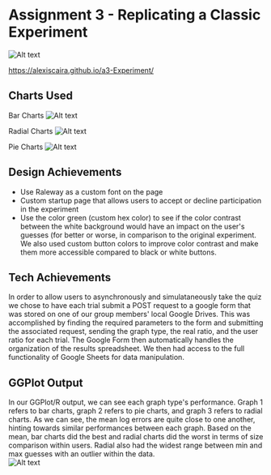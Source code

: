 # Assignment 3 - Replicating a Classic Experiment
![Alt text](https://github.com/alexiscaira/a3-Experiment/blob/main/img/Screen%20Shot%202022-02-14%20at%209.41.33%20PM.png?raw=true)


https://alexiscaira.github.io/a3-Experiment/

## Charts Used

Bar Charts
![Alt text](https://github.com/alexiscaira/a3-Experiment/blob/main/img/bar%20graph.png?raw=true)

Radial Charts
![Alt text](https://github.com/alexiscaira/a3-Experiment/blob/main/img/radial%20graph%20exam.png?raw=true)

Pie Charts
![Alt text](https://github.com/alexiscaira/a3-Experiment/blob/main/img/pie%20example.png?raw=true)

## Design Achievements

- Use Raleway as a custom font on the page
- Custom startup page that allows users to accept or decline participation in the experiment
- Use the color green (custom hex color) to see if the color contrast between the white background would have an impact on the user's guesses (for better or worse, in comparison to the original experiment. We also used custom button colors to improve color contrast and make them more accessible compared to black or white buttons.

## Tech Achievements

In order to allow users to asynchronously and simulataneously take the quiz we chose to have each trial submit a POST request to a google form that was stored on one of our group members' local Google Drives. This was accomplished by finding the required parameters to the form and submitting the associated request, sending the graph type, the real ratio, and the user ratio for each trial. The Google Form then automatically handles the organization of the results spreadsheet. We then had access to the full functionality of Google Sheets for data manipulation.

## GGPlot Output
In our GGPlot/R output, we can see each graph type's performance. Graph 1 refers to bar charts, graph 2 refers to pie charts, and graph 3 refers to radial charts. As we can see, the mean log errors are quite close to one another, hinting towards similar performances between each graph. Based on the mean, bar charts did the best and radial charts did the worst in terms of size comparison within users. Radial also had the widest range between min and max guesses with an outlier within the data.  
![Alt text](https://github.com/alexiscaira/a3-Experiment/blob/main/img/Rplot.png?raw=true)
